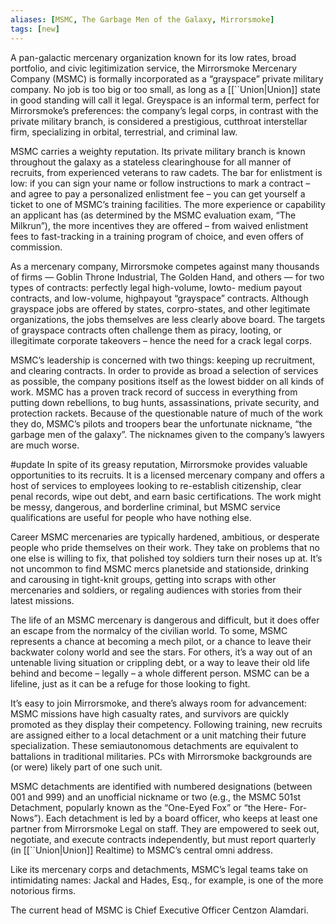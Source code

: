 ```yaml
---
aliases: [MSMC, The Garbage Men of the Galaxy, Mirrorsmoke]
tags: [new]
---
```


A pan-galactic mercenary organization known for its low rates, broad portfolio, and civic legitimization service, the Mirrorsmoke Mercenary Company (MSMC) is formally incorporated as a “grayspace” private military company. No job is too big or too small, as long as a [[``Union|Union]] state in good standing will call it legal. Greyspace is an informal term, perfect for Mirrorsmoke’s preferences: the company’s legal corps, in contrast with the private military branch, is considered a prestigious, cutthroat interstellar firm, specializing in orbital, terrestrial, and criminal law.

MSMC carries a weighty reputation. Its private military branch is known throughout the galaxy as a stateless clearinghouse for all manner of recruits, from experienced veterans to raw cadets. The bar for enlistment is low: if you can sign your name or follow instructions to mark a contract – and agree to pay a personalized enlistment fee – you can get yourself a ticket to one of MSMC’s training facilities. The more experience or capability an applicant has (as determined by the MSMC evaluation exam, “The Milkrun”), the more incentives they are offered – from waived enlistment fees to fast-tracking in a training program of choice, and even offers of commission.

As a mercenary company, Mirrorsmoke competes against many thousands of firms — Goblin Throne Industrial, The Golden Hand, and others — for two types of contracts: perfectly legal high-volume, lowto- medium payout contracts, and low-volume, highpayout “grayspace” contracts. Although grayspace jobs are offered by states, corpro-states, and other legitimate organizations, the jobs themselves are less clearly above board. The targets of grayspace contracts often challenge them as piracy, looting, or illegitimate corporate takeovers – hence the need for a crack legal corps.

MSMC’s leadership is concerned with two things: keeping up recruitment, and clearing contracts. In order to provide as broad a selection of services as possible, the company positions itself as the lowest bidder on all kinds of work. MSMC has a proven track record of success in everything from putting down rebellions, to bug hunts, assassinations, private security, and protection rackets. Because of the questionable nature of much of the work they do, MSMC’s pilots and troopers bear the unfortunate nickname, “the garbage men of the galaxy”. The nicknames given to the company’s lawyers are much worse.

#update 
In spite of its greasy reputation, Mirrorsmoke provides valuable opportunities to its recruits. It is a licensed mercenary company and offers a host of services to employees looking to re-establish citizenship, clear penal records, wipe out debt, and earn basic certifications. The work might be messy, dangerous, and borderline criminal, but MSMC service qualifications are useful for people who have nothing else.

Career MSMC mercenaries are typically hardened, ambitious, or desperate people who pride themselves on their work. They take on problems that no one else is willing to fix, that polished toy soldiers turn their noses up at. It’s not uncommon to find MSMC mercs planetside and stationside, drinking and carousing in tight-knit groups, getting into scraps with other mercenaries and soldiers, or regaling audiences with stories from their latest missions.

The life of an MSMC mercenary is dangerous and difficult, but it does offer an escape from the normalcy of the civilian world. To some, MSMC represents a chance at becoming a mech pilot, or a chance to leave their backwater colony world and see the stars. For others, it’s a way out of an untenable living situation or crippling debt, or a way to leave their old life behind and become – legally – a whole different person. MSMC can be a lifeline, just as it can be a refuge for those looking to fight.

It’s easy to join Mirrorsmoke, and there’s always room for advancement: MSMC missions have high casualty rates, and survivors are quickly promoted as they display their competency. Following training, new recruits are assigned either to a local detachment or a unit matching their future specialization. These semiautonomous detachments are equivalent to battalions in traditional militaries. PCs with Mirrorsmoke backgrounds are (or were) likely part of one such unit. 

MSMC detachments are identified with numbered designations (between 001 and 999) and an unofficial nickname or two (e.g., the MSMC 501st Detachment, popularly known as the “One-Eyed Fox” or “the Here- For-Nows”). Each detachment is led by a board officer, who keeps at least one partner from Mirrorsmoke Legal on staff. They are empowered to seek out, negotiate, and execute contracts independently, but must report quarterly (in [[``Union|Union]] Realtime) to MSMC’s central omni address. 

Like its mercenary corps and detachments, MSMC’s legal teams take on intimidating names: Jackal and Hades, Esq., for example, is one of the more notorious firms. 

The current head of MSMC is Chief Executive Officer Centzon Alamdari.